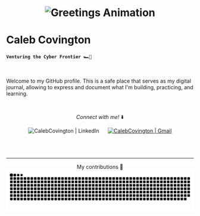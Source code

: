 <div style="text-align: center;">
  <h1>
    <img alt="Greetings Animation" src="https://readme-typing-svg.herokuapp.com?font=&size=32&duration=4000&pause=1000&color=EBEBEB&random=true&width=435&lines=Hello!;Bonjour!;Hallo!;Hola!;Ciao!;Olá!;Привет!;Hej!;こんにちは!;안녕하세요!;مرحبا!;" />
  </h1>
</div>


# Caleb Covington

**`Venturing the Cyber Frontier 🏎️💨`**

<br/>

Welcome to my GitHub profile. This is a safe place that serves as my digital journal, allowing to express and document what I'm building, practicing, and learning.

<br/>

<p align="center"><i>Connect with me!</i> ⬇️</p>

<div align="center">
  <a [href="https://www.linkedin.com/in/calebcovington](https://www.linkedin.com/in/calebcovington/)">
    <img alt="CalebCovington | LinkedIn" width="30px" src ="https://cdn.jsdelivr.net/npm/simple-icons@v3/icons/linkedin.svg"/>
  &nbsp;&nbsp;&nbsp;&nbsp;
  <a href="mailto:caleb@gmail.com">
    <img alt="CalebCovington | Gmail" width="30px" src="https://cdn.jsdelivr.net/npm/simple-icons@v3/icons/gmail.svg"/>
  </a>
</div>
<br/>
<br/>
<br/>
<hr/>
<p align="center">My contributions 🌱</p2>
<img alt="snake eating contributions" src="https://raw.githubusercontent.com/CalebCov/CalebCov/output/github-contribution-grid-snake.svg" />




